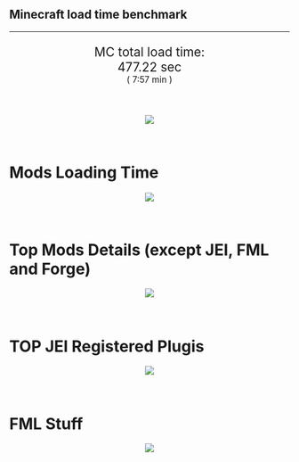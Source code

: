 ## Minecraft load time benchmark


---

<p align="center" style="font-size:160%;">
MC total load time:<br>
477.22 sec
<br>
<sup><sub>(
7:57 min
)</sub></sup>
</p>

<br>


<p align="center">
<img src="https://quickchart.io/chart?w=400&h=30&c={
  type: 'horizontalBar',
  data: {
    datasets: [
      {label:      'MODS:', data: [278.00]},
      {label: 'FML stuff:', data: [199.21]}
    ]
  },
  options: {
    scales: {
      xAxes: [{display: false,stacked: true}],
      yAxes: [{display: false,stacked: true}],
    },
    elements: {rectangle: {borderWidth: 2}},
    legend: {display: false,},
    plugins: {datalabels: {color: 'white',formatter: (value, context) =>
      [context.dataset.label, value].join(' ')
    }}
  }
}"/>
</p>

<br>

# Mods Loading Time
<p align="center">
<img src="https://quickchart.io/chart?w=400&h=300&c={
  type: 'outlabeledPie',
  options: {
    cutoutPercentage: 25,
    plugins: {
      legend: !1,
      outlabels: {
        stretch: 5,
        padding: 1,
        text: (v,i)=>[
          v.labels[v.dataIndex],' ',
          (v.percent*1000|0)/10,
          String.fromCharCode(37)].join('')
      }
    }
  },
  data: {...
`
436e17  37.13s Had Enough Items;
516fa8  11.90s Ender IO;
a651a8  10.92s IndustrialCraft 2;
8f3087  10.63s Forge Mod Loader;
813e81   8.75s OpenComputers;
8f304e   7.24s Astral Sorcery;
8c2ccd   7.11s Immersive Engineering;
5161a8  -1.96s CraftTweaker2;
495797   8.80s CraftTweaker2 (Script Loading);
213664   4.94s Forestry;
6e175e   4.87s Recurrent Complex;
538f30   4.10s Animania;
436e17   4.01s Integrated Dynamics;
308f53   3.87s Village Names;
a86e51   3.60s Extra Utilities 2;
3e68ba   3.46s AE2 Unofficial Extended Life;
ba3eb8   3.36s Cyclic;
308f7e   3.33s Quark: RotN Edition;
649e21   3.18s OpenBlocks;
cd922c   3.07s NuclearCraft;
3e8160   2.95s The Twilight Forest;
444444  68.52s 41 Other mods;
333333  57.41s 167 'Fast' mods (load 1.0s - 0.1s);
222222   6.81s 214 'Instant' mods (load %3C 0.1s)
`
    .split(';').reduce((a, l) => {
      l.match(/(\w{6}) *(\d*\.\d*)s (.*)/)
      .slice(1).map((a, i) => [[String.fromCharCode(35),a].join(''), parseFloat(a), a][i])
      .forEach((s, i) => 
        [a.datasets[0].backgroundColor, a.datasets[0].data, a.labels][i].push(s)
      );
      return a
    }, {
      labels: [],
      datasets: [{
        backgroundColor: [],
        data: [],
        borderColor: 'rgba(22,22,22,0.3)',
        borderWidth: 1
      }]
    })
  }
}"/>
</p>

<br>

# Top Mods Details (except JEI, FML and Forge)
<p align="center">
<img src="https://quickchart.io/chart?w=400&h=450&c={
  options: {
    scales: {
      xAxes: [{stacked: true}],
      yAxes: [{stacked: true}],
    },
    plugins: {
      datalabels: {
        anchor: 'end',
        align: 'top',
        color: 'white',
        backgroundColor: 'rgba(46, 140, 171, 0.6)',
        borderColor: 'rgba(41, 168, 194, 1.0)',
        borderWidth: 0.5,
        borderRadius: 3,
        padding: 0,
        font: {size:10},
        formatter: (v,ctx) => 
          ctx.datasetIndex!=ctx.chart.data.datasets.length-1 ? null
            : [((ctx.chart.data.datasets.reduce((a,b)=>a- -b.data[ctx.dataIndex],0)*10)|0)/10,'s'].join('')
      },
      colorschemes: {
        scheme: 'office.Damask6'
      }
    }
  },
  type: 'bar',
  data: {...(() => {
    let a = { labels: [], datasets: [] };
`
1: Construction;
2: Loading Resources;
3: PreInitialization;
4: Initialization;
5: InterModComms$IMC;
6: PostInitialization;
7: LoadComplete;
8: ModIdMapping
`
    .split(';')
      .map(l => l.match(/\d: (.*)/).slice(1))
      .forEach(([name]) => a.datasets.push({ label: name, data: [] }));
`
                          1      2      3      4      5      6      7      8  ;
Had Enough Items      |  0.06|  0.00|  1.85|  0.02|  0.00|  0.00| 35.20|  0.00;
Ender IO              |  1.77|  0.01|  4.20|  0.59|  3.72|  0.26|  0.00|  1.36;
IndustrialCraft 2     |  0.69|  0.02|  8.68|  0.88|  0.00|  0.65|  0.00|  0.00;
OpenComputers         |  0.18|  0.02|  5.07|  3.31|  0.18|  0.00|  0.00|  0.00;
Astral Sorcery        |  0.27|  0.01|  4.75|  1.61|  0.00|  0.60|  0.00|  0.00;
Immersive Engineering |  0.96|  0.01|  1.17|  1.06|  0.00|  3.90|  0.00|  0.00;
CraftTweaker2         |  0.54|  0.00|  3.29|  0.01|  0.00|  2.98|  0.02|  0.00;
Forestry              |  0.41|  0.01|  3.04|  1.05|  0.00|  0.43|  0.00|  0.00;
Recurrent Complex     |  0.25|  0.01|  0.63|  1.19|  0.00|  2.79|  0.00|  0.00;
Animania              |  0.31|  0.00|  3.27|  0.10|  0.00|  0.42|  0.00|  0.00;
Integrated Dynamics   |  0.25|  0.01|  3.70|  0.06|  0.00|  0.00|  0.00|  0.00;
Village Names         |  0.11|  0.00|  3.55|  0.21|  0.00|  0.00|  0.00|  0.00
`
    .split(';').slice(1)
      .map(l => l.split('|').map(s => s.trim()))
      .forEach(([name, ...arr], i) => {
        a.labels.push(name);
        arr.forEach((v, j) => a.datasets[j].data[i] = v)
      }); return a
  })()}
}"/>
</p>

<br>

# TOP JEI Registered Plugis
<p align="center">
<img src="https://quickchart.io/chart?w=700&c={
  options: {
    elements: { rectangle: { borderWidth: 1 } },
    legend: false
  },
  type: 'horizontalBar',
    data: {...(() => {
      let a = {
        labels: [], datasets: [{
          backgroundColor: 'rgba(0, 99, 132, 0.5)',
          borderColor: 'rgb(0, 99, 132)',
          data: []
        }]
      };
`
  0.00: Other -15 Plugins
`
        .split(';')
        .map(l => l.split(':'))
        .forEach(([time, name]) => {
          a.labels.push(name);
          a.datasets[0].data.push(time)
        })
        ; return a
    })()
  }
}"/>
</p>

<br>

# FML Stuff
<p align="center">
<img src="https://quickchart.io/chart?w=500&h=400&c={
  options: {
    rotation: Math.PI,
    cutoutPercentage: 55,
    plugins: {
      legend: !1,
      outlabels: {
        stretch: 5,
        padding: 1,
        text: (v)=>v.labels
      },
      doughnutlabel: {
        labels: [
          {
            text: 'FML stuff:',
            color: 'rgba(128, 128, 128, 0.5)',
            font: {size: 18}
          },
          {
            text: [199.21,'s'].join(''),
            color: 'rgba(128, 128, 128, 1)',
            font: {size: 22}
          }
        ]
      },
    }
  },
  type: 'outlabeledPie',
  data: {...(() => {
    let a = {
      labels: [],
      datasets: [{
        backgroundColor: [],
        data: [],
        borderColor: 'rgba(22,22,22,0.3)',
        borderWidth: 2
      }]
    };
`
993A00   1.33s Loading sounds;
994400   1.39s Loading Resource - SoundHandler;
994F00  28.39s ModelLoader: blocks;
995900   9.63s ModelLoader: items;
996300  10.03s ModelLoader: baking;
996D00   1.60s Applying remove recipe actions;
997700   0.17s Applying remove furnace recipe actions;
998200   0.95s Indexing ingredients;
444444 145.73s Other
`
    .split(';')
      .map(l => l.match(/(\w{6}) *(\d*\.\d*)s (.*)/))
      .forEach(([, col, time, name]) => {
        a.labels.push([name, ' ', time, 's'].join(''));
        a.datasets[0].data.push(parseFloat(time));
        a.datasets[0].backgroundColor.push([String.fromCharCode(35), col].join(''))
      })
      ; return a
  })()}
}"/>
</p>

<br>
